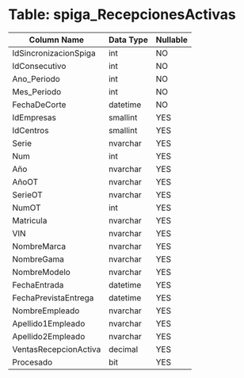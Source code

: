 # Table: spiga_RecepcionesActivas

| Column Name | Data Type | Nullable |
|-------------|-----------|----------|
| IdSincronizacionSpiga | int | NO |
| IdConsecutivo | int | NO |
| Ano_Periodo | int | NO |
| Mes_Periodo | int | NO |
| FechaDeCorte | datetime | NO |
| IdEmpresas | smallint | YES |
| IdCentros | smallint | YES |
| Serie | nvarchar | YES |
| Num | int | YES |
| Año | nvarchar | YES |
| AñoOT | nvarchar | YES |
| SerieOT | nvarchar | YES |
| NumOT | int | YES |
| Matricula | nvarchar | YES |
| VIN | nvarchar | YES |
| NombreMarca | nvarchar | YES |
| NombreGama | nvarchar | YES |
| NombreModelo | nvarchar | YES |
| FechaEntrada | datetime | YES |
| FechaPrevistaEntrega | datetime | YES |
| NombreEmpleado | nvarchar | YES |
| Apellido1Empleado | nvarchar | YES |
| Apellido2Empleado | nvarchar | YES |
| VentasRecepcionActiva | decimal | YES |
| Procesado | bit | YES |
